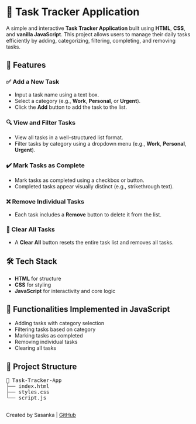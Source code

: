 <!DOCTYPE html>
<html lang="en">
<head>
  <meta charset="UTF-8">

</head>
<body>

  <h1>📝 Task Tracker Application</h1>

  <p>A simple and interactive <strong>Task Tracker Application</strong> built using <strong>HTML</strong>, <strong>CSS</strong>, and <strong>vanilla JavaScript</strong>. This project allows users to manage their daily tasks efficiently by adding, categorizing, filtering, completing, and removing tasks.</p>

  <h2>🚀 Features</h2>

  <h3>✅ Add a New Task</h3>
  <ul>
    <li>Input a task name using a text box.</li>
    <li>Select a category (e.g., <strong>Work</strong>, <strong>Personal</strong>, or <strong>Urgent</strong>).</li>
    <li>Click the <strong>Add</strong> button to add the task to the list.</li>
  </ul>

  <h3>🔍 View and Filter Tasks</h3>
  <ul>
    <li>View all tasks in a well-structured list format.</li>
    <li>Filter tasks by category using a dropdown menu (e.g., <strong>Work</strong>, <strong>Personal</strong>, <strong>Urgent</strong>).</li>
  </ul>

  <h3>✔️ Mark Tasks as Complete</h3>
  <ul>
    <li>Mark tasks as completed using a checkbox or button.</li>
    <li>Completed tasks appear visually distinct (e.g., strikethrough text).</li>
  </ul>

  <h3>❌ Remove Individual Tasks</h3>
  <ul>
    <li>Each task includes a <strong>Remove</strong> button to delete it from the list.</li>
  </ul>

  <h3>🧹 Clear All Tasks</h3>
  <ul>
    <li>A <strong>Clear All</strong> button resets the entire task list and removes all tasks.</li>
  </ul>

  <h2>🛠️ Tech Stack</h2>
  <ul>
    <li><strong>HTML</strong> for structure</li>
    <li><strong>CSS</strong> for styling</li>
    <li><strong>JavaScript</strong> for interactivity and core logic</li>
  </ul>

  <h2>🎯 Functionalities Implemented in JavaScript</h2>
  <ul>
    <li>Adding tasks with category selection</li>
    <li>Filtering tasks based on category</li>
    <li>Marking tasks as completed</li>
    <li>Removing individual tasks</li>
    <li>Clearing all tasks</li>
  </ul>

  <h2>📂 Project Structure</h2>
  <pre class="folder-structure">
📁 Task-Tracker-App
├── index.html
├── styles.css
└── script.js
  </pre>

  <p>Created by Sasanka | <a href="https://github.com/SasankaDinith" target="_blank">GitHub</a></p>






</body>
</html>
